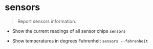 # sensors
> Report sensors information.

- Show the current readings of all sensor chips
`sensors`

- Show temperatures in degrees Fahrenheit
`sensors --fahrenheit`

